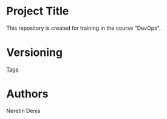 # Project Title
This repository is created for training in the course "DevOps"\.
# Versioning
[Tags](https://github.com/ddevel1991/rebrain-devops-task-checkout/tags)
# Authors
Neretin Denis


